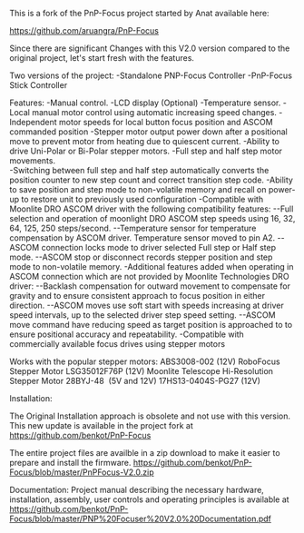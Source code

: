 This is a fork of the PnP-Focus project started by Anat available here:

https://github.com/aruangra/PnP-Focus

Since there are significant Changes with this V2.0 version compared to the original project, let's start fresh with the features.

Two versions of the project:
-Standalone PNP-Focus Controller
-PnP-Focus Stick Controller

Features:
-Manual control.
-LCD display (Optional)
-Temperature sensor.
-Local manual motor control using automatic increasing speed changes.
-Independent motor speeds for local button focus position and ASCOM commanded position
-Stepper motor output power down after a positional move to prevent motor from heating due to quiescent current.
-Ability to drive Uni-Polar or Bi-Polar stepper motors.
-Full step and half step motor movements.  
-Switching between full step and half step automatically converts the position counter to new step count and correct transition step code.
-Ability to save position and step mode to non-volatile memory and recall on power-up to restore unit to previously used configuration
-Compatible with Moonlite DRO ASCOM driver with the following compatibility features:
--Full selection and operation of moonlight DRO ASCOM step speeds using 16, 32, 64, 125, 250 steps/second.
--Temperature sensor for temperature compensation by ASCOM driver.  Temperature sensor moved to pin A2.
--ASCOM connection locks mode to driver selected Full step or Half step  mode.
--ASCOM stop or disconnect records stepper position and step mode to non-volatile memory.
-Additional features added when operating in ASCOM connection which are not provided by Moonlite Technologies DRO driver:
--Backlash compensation for outward movement to compensate for gravity and to ensure consistent approach to focus position in either direction.
--ASCOM moves use soft start with speeds increasing at driver speed intervals, up to the selected driver step speed setting.
--ASCOM move command have reducing speed as target position is approached to to ensure positional accuracy and repeatability.
-Compatible with commercially available focus drives using stepper motors

Works with the popular stepper motors:
ABS3008-002  (12V) RoboFocus Stepper Motor
LSG35012F76P (12V) Moonlite Telescope Hi-Resolution Stepper Motor
28BYJ-48  (5V and 12V)
17HS13-0404S-PG27 (12V)

Installation:

The Original Installation approach is obsolete and not use with this version.  This new update is available in the project fork at 
https://github.com/benkot/PnP-Focus 

The entire project files are availble in a zip download to make it easier to prepare and install the firmware.
https://github.com/benkot/PnP-Focus/blob/master/PnPFocus-V2.0.zip

Documentation:
Project manual describing the necessary hardware, installation, assembly, user controls and operating principles is available at 
https://github.com/benkot/PnP-Focus/blob/master/PNP%20Focuser%20V2.0%20Documentation.pdf
